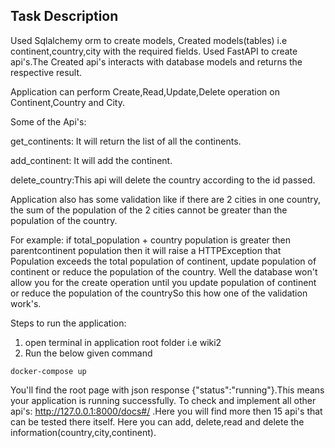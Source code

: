 ## Task Description

Used Sqlalchemy orm to create models, Created models(tables) i.e continent,country,city with the required fields.
Used FastAPI to create api's.The Created api's interacts with database models and returns the respective result.

Application can perform Create,Read,Update,Delete operation on Continent,Country and City.

Some of the Api's:

get_continents: It will return the list of all the continents.

add_continent: It will add the continent.

delete_country:This api will delete the country according to the id passed.

Application also has some validation like if there are 2 cities in one country, the sum of the population of the 2 cities cannot be greater than the population of the country.

For example:
if total_population + country population is greater then parentcontinent population then it will raise a HTTPException that Population exceeds the total population of continent, update population of continent or reduce the population of the country. Well the database won't allow you for the create operation until you update population of continent or reduce the population of the countrySo this how one of the validation work's.

Steps to run the application:

1. open terminal in application root folder i.e wiki2
2. Run the below given command

```
docker-compose up
```

You'll find the root page with json response {"status":"running"}.This means your application is running successfully.
To check and implement all other api's: http://127.0.0.1:8000/docs#/ .Here you will find more then 15 api's that can be tested there itself. Here you can add, delete,read and delete the information(country,city,continent).
